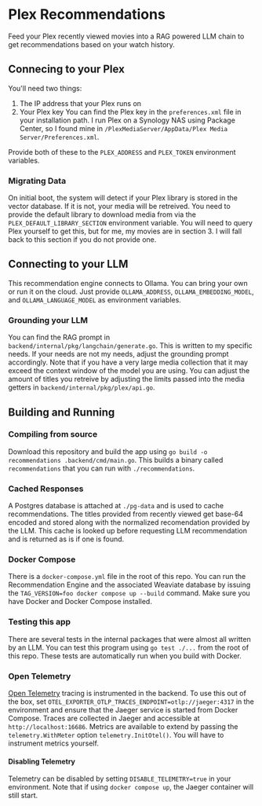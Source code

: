 # Plex Recommendations
Feed your Plex recently viewed movies into a RAG powered LLM chain to get recommendations based on your watch history.

## Connecing to your Plex
You'll need two things:
1. The IP address that your Plex runs on
2. Your Plex key
You can find the Plex key in the `preferences.xml` file in your installation path.
I run Plex on a Synology NAS using Package Center, so I found mine in 
`/PlexMediaServer/AppData/Plex Media Server/Preferences.xml`. 

Provide both of these to the `PLEX_ADDRESS` and `PLEX_TOKEN` environment variables.

### Migrating Data 
On initial boot, the system will detect if your Plex library is stored in the vector
database. If it is not, your media will be retreived. You need to provide the default
library to download media from via the `PLEX_DEFAULT_LIBRARY_SECTION` environment 
variable. You will need to query Plex yourself to get this, but for me, my movies are
in section 3. I will fall back to this section if you do not provide one.

## Connecting to your LLM
This recommendation engine connects to Ollama. You can bring your own or 
run it on the cloud. Just provide `OLLAMA_ADDRESS`, `OLLAMA_EMBEDDING_MODEL`, and `OLLAMA_LANGUAGE_MODEL` as 
environment variables. 

### Grounding your LLM
You can find the RAG prompt in `backend/internal/pkg/langchain/generate.go`. This is 
written to my specific needs. If your needs are not my needs, adjust the 
grounding prompt accordingly. Note that if you have a very large media collection
that it may exceed the context window of the model you are using. You can 
adjust the amount of titles you retreive by adjusting the limits passed into
the media getters in `backend/internal/pkg/plex/api.go`. 

## Building and Running
### Compiling from source
Download this repository and build the app using 
`go build -o recommendations .backend/cmd/main.go`. This builds a binary called
`recommendations` that you can run with `./recommendations`. 

### Cached Responses
A Postgres database is attached at `./pg-data` and is used to cache recommendations. 
The titles provided from recently viewed get base-64 encoded and stored along
with the normalized recomendation provided by the LLM. This cache is looked up 
before requesting LLM recommendation and is returned as is if one is found.


### Docker Compose
There is a `docker-compose.yml` file in the root of this repo. You can run
the Recommendation Engine and the associated Weaviate database by issuing the
`TAG_VERSION=foo docker compose up --build` command. Make sure you have 
Docker and Docker Compose installed. 

### Testing this app
There are several tests in the internal packages that were almost all written by 
an LLM. You can test this program using `go test ./...` from the root of this repo. These tests are automatically run when you build with Docker.

### Open Telemetry 
[Open Telemetry](https://opentelemetry.io/docs/what-is-opentelemetry/) tracing is instrumented in the backend. To use this out of the
box, set `OTEL_EXPORTER_OTLP_TRACES_ENDPOINT=otlp://jaeger:4317` in the environment and ensure that the Jaeger service
is started from Docker Compose. Traces are collected in Jaeger and accessible at `http://localhost:16686`. Metrics are 
available to extend by passing the `telemetry.WithMeter` option `telemetry.InitOtel()`. You will have to instrument 
metrics yourself. 

#### Disabling Telemetry
Telemetry can be disabled by setting `DISABLE_TELEMETRY=true` in your environment. Note that if using `docker compose up`, the 
Jaeger container will still start. 